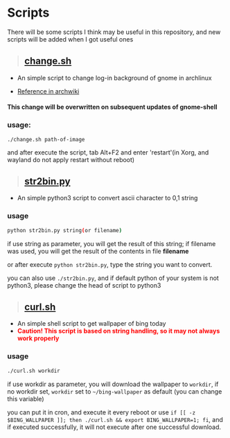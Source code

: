 # Scripts
There will be some scripts I think may be useful in this repository, and new scripts will be added when I got useful ones
> ## [change.sh](./change.sh)
- An simple script to change log-in background of gnome in archlinux

- [Reference in archwiki](https://wiki.archlinux.org/index.php/GDM#Log-in_screen_background_image)

#### This change will be overwritten on subsequent updates of gnome-shell
    
### usage:
``` 
./change.sh path-of-image 
```
and after execute the script, tab Alt+F2 and enter 'restart'(in Xorg, and wayland do not apply restart without reboot)
> ## [str2bin.py](./str2bin.py)
- An simple python3 script to convert ascii character to 0,1 string

### usage
```sh
python str2bin.py string(or filename)
```
if use string as parameter, you will get the result of this string; if filename was used, you will get the result of the contents in file __filename__

or after execute `python str2bin.py`, type the string you want to convert.

you can also use `./str2bin.py`, and if default python of your system is not python3, please change the head of script to python3
> ## [curl.sh](./curl.sh)
- An simple shell script to get wallpaper of bing today
- <span style="color:red"> **Caution! This script is based on string handling, so it may not always work properly**

### usage
```sh
./curl.sh workdir
```
if use workdir as parameter, you will download the wallpaper to `workdir`, if no workdir set, `workdir` set to `~/bing-wallpaper` as default (you can change this variable)

you can put it in cron, and execute it every reboot or use `if [[ -z $BING_WALLPAPER ]]; then ./curl.sh && export BING_WALLPAPER=1; fi`, and if executed successfully, it will not execute after one successful download.